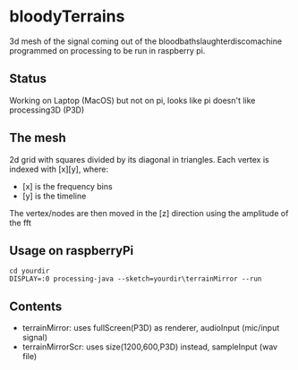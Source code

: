 # bloodyTerrains
3d mesh of the signal coming out of the bloodbathslaughterdiscomachine
programmed on processing to be run in raspberry pi.

## Status
Working on Laptop (MacOS) but not on pi, looks like pi doesn't like processing3D (P3D)

## The mesh
2d grid with squares divided by its diagonal in triangles. Each vertex is indexed with [x][y], where:
* \[x] is the frequency bins
* [y] is the timeline

The vertex/nodes are then moved in the [z] direction using the amplitude of the fft

## Usage on raspberryPi
```
cd yourdir
DISPLAY=:0 processing-java --sketch=yourdir\terrainMirror --run
```
## Contents
* terrainMirror: uses fullScreen(P3D) as renderer, audioInput (mic/input signal)
* terrainMirrorScr: uses size(1200,600,P3D) instead, sampleInput (wav file)

